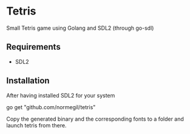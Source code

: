 # Tetris
Small Tetris game using Golang and SDL2 (through go-sdl)

## Requirements
* SDL2

## Installation
After having installed SDL2 for your system

  go get "github.com/normegil/tetris"
    
Copy the generated binary and the corresponding fonts to a folder and launch tetris from there.
  